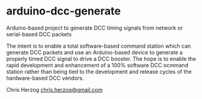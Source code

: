 # arduino-dcc-generate
Arduino-based project to generate DCC timing signals from network or serial-based DCC packets

The intent is to enable a total software-based command station which can generate DCC packets and use an Arduino-based device to generate a properly timed DCC signal to drive a DCC booster.  The hope is to enable the rapid development and enhancement of a 100% software DCC ocmmand station rather than being tied to the development and release cycles of the hardware-based DCC vendors.

Chris Herzog
chris.herzog@gmail.com

